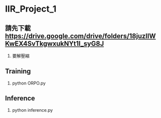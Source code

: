 # IIR_Project_1

## 請先下載 https://drive.google.com/drive/folders/18juzlIWKwEX4SvTkgwxukNYt1I_syG8J
1. 要解壓縮
   
## Training
1. python ORPO.py

## Inference
1. python inference.py
